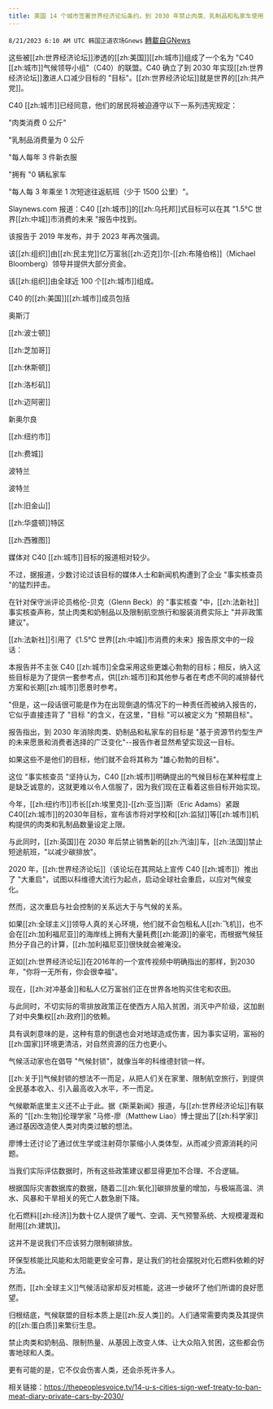```yaml
---
title: 美国 14 个城市签署世界经济论坛条约，到 2030 年禁止肉类、乳制品和私家车使用
---
```

`8/21/2023 6:10 AM UTC 韩国正道农场Gnews` [轉載自GNews](https://gnews.org/articles/1577305)



  
  

这些被[[zh:世界经济论坛]]渗透的[[zh:美国]][[zh:城市]]组成了一个名为 "C40 [[zh:城市]]气候领导小组"（C40）的联盟。C40 确立了到 2030 年实现[[zh:世界经济论坛]]激进人口减少目标的 "目标"。[[zh:世界经济论坛]]就是世界的[[zh:共产党]]。

  
  

C40 [[zh:城市]]已经同意，他们的居民将被迫遵守以下一系列违宪规定：

  

"肉类消费 0 公斤"

"乳制品消费量为 0 公斤

"每人每年 3 件新衣服

"拥有 "0 辆私家车

"每人每 3 年乘坐 1 次短途往返航班（少于 1500 公里）"。

Slaynews.com 报道：C40 [[zh:城市]]的[[zh:乌托邦]]式目标可以在其 "1.5°C 世界[[zh:中城]]市消费的未来 "报告中找到。

  

该报告于 2019 年发布，并于 2023 年再次强调。

  

该[[zh:组织]]由[[zh:民主党]]亿万富翁[[zh:迈克]]尔-[[zh:布隆伯格]]（Michael Bloomberg）领导并提供大部分资金。

  

该[[zh:组织]]由全球近 100 个[[zh:城市]]组成。

  

C40 的[[zh:美国]][[zh:城市]]成员包括

  

奥斯汀

[[zh:波士顿]]

[[zh:芝加哥]]

[[zh:休斯顿]]

[[zh:洛杉矶]]

[[zh:迈阿密]]

新奥尔良

[[zh:纽约市]]

[[zh:费城]]

波特兰

波特兰

[[zh:旧金山]]

[[zh:华盛顿]]特区

[[zh:西雅图]]

媒体对 C40 [[zh:城市]]目标的报道相对较少。

  

不过，据报道，少数讨论过该目标的媒体人士和新闻机构遭到了企业 "事实核查员 "的猛烈抨击。

  

在针对保守派评论员格伦-贝克（Glenn Beck）的 "事实核查 "中，[[zh:法新社]]事实核查声称，禁止肉类和奶制品以及限制航空旅行和服装消费实际上 "并非政策建议"。

  

[[zh:法新社]]引用了《1.5°C 世界[[zh:中城]]市消费的未来》报告原文中的一段话：

  

本报告并不主张 C40 [[zh:城市]]全盘采用这些更雄心勃勃的目标；相反，纳入这些目标是为了提供一套参考点，供[[zh:城市]]和其他参与者在考虑不同的减排替代方案和长期[[zh:城市]]愿景时参考。

"但是，这一段话很可能是作为在出现倒退的情况下的一种责任而被纳入报告的，它似乎直接违背了 "目标 "的含义，在这里，"目标 "可以被定义为 "预期目标"。

  

报告指出，到 2030 年消除肉类、奶制品和私家车的目标是 "基于资源节约型生产的未来愿景和消费者选择的广泛变化"--报告作者显然希望实现这一目标。

  

如果这些不是他们的目标，他们就不会将其称为 "雄心勃勃的目标"。

  

这位 "事实核查员 "坚持认为，C40 [[zh:城市]]明确提出的气候目标在某种程度上是缺乏诚意的，这就更难以令人信服了，因为我们现在正看着这些目标开始实现。

  

今年，[[zh:纽约市]]市长[[zh:埃里克]]-[[zh:亚当]]斯（Eric Adams）紧跟C40[[zh:城市]]的2030年目标，宣布该市将对学校和[[zh:监狱]]等[[zh:城市]]机构提供的肉类和乳制品数量设定上限。

  

与此同时，[[zh:英国]]在 2030 年后禁止销售新的[[zh:汽油]]车，[[zh:法国]]禁止短途航班，"以减少碳排放"。

  

2020 年，[[zh:世界经济论坛]]（该论坛在其网站上宣传 C40 [[zh:城市]]）推出了 "大重启"，试图以科维德大流行为起点，启动全球社会重启，以应对气候变化。

  

然而，这次重启与社会控制的关系远大于与气候的关系。

  

如果[[zh:全球主义]]领导人真的关心环境，他们就不会包租私人[[zh:飞机]]，也不会在[[zh:加利福尼亚]]的海岸线上拥有大量耗费[[zh:能源]]的豪宅，而根据气候狂热分子自己的计算，[[zh:加利福尼亚]]很快就会被淹没。

  

正如[[zh:世界经济论坛]]在2016年的一个宣传视频中明确指出的那样，到2030年，"你将一无所有，你会很幸福"。

  

现在，[[zh:对冲基金]]和私人亿万富翁们正在世界各地购买住宅和农田。

  

与此同时，不切实际的零排放政策正在使西方人陷入贫困，消灭中产阶级，这加剧了对中央集权[[zh:政府]]的依赖。

  

具有讽刺意味的是，这种有意的倒退也会对地球造成伤害，因为事实证明，富裕的[[zh:国家]]环境更清洁，对自然资源的压力也更小。

  

气候活动家也在倡导 "气候封锁"，就像当年的科维德封锁一样。

  

[[zh:关于]]气候封锁的想法不一而足，从把人们关在家里、限制航空旅行，到提供全民基本收入、引入最高收入水平，不一而足。

  

气候歇斯底里主义还不止于此。据《斯莱新闻》报道，与[[zh:世界经济论坛]]有联系的 "[[zh:生物]]伦理学家 "马修-廖（Matthew Liao）博士提出了[[zh:科学家]]通过基因改造使人类对肉类过敏的想法。

  

廖博士还讨论了通过优生学或注射荷尔蒙缩小人类体型，从而减少资源消耗的问题。

  

当我们实际评估数据时，所有这些政策建议都显得更加不合理、不合逻辑。

  

根据国际灾害数据库的数据，随着二[[zh:氧化]]碳排放量的增加，与极端高温、洪水、风暴和干旱相关的死亡人数急剧下降。

  

化石燃料[[zh:经济]]为数十亿人提供了暖气、空调、天气预警系统、大规模灌溉和耐用[[zh:建筑]]。

  

这并不是说我们不应该努力限制碳排放。

  

环保型核能比风能和太阳能更安全可靠，是让我们的社会摆脱对化石燃料依赖的好方法。

  

然而，[[zh:全球主义]]气候活动家却反对核能，这进一步破坏了他们所谓的良好愿望。

  

归根结底，气候联盟的目标本质上是[[zh:反人类]]的。人们通常需要肉类及其提供的[[zh:蛋白质]]来繁衍生息。

  

禁止肉类和奶制品、限制热量、从基因上改变人体、让大众陷入贫困，这些都会伤害地球和人类。

  

更有可能的是，它不仅会伤害人类，还会杀死许多人。

  
  

相关链接：https://thepeoplesvoice.tv/14-u-s-cities-sign-wef-treaty-to-ban-meat-diary-private-cars-by-2030/

